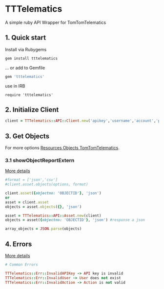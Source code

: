# TTTelematics
A simple ruby API Wrapper for TomTomTelematics

## 1. Quick start

Install via Rubygems

```ruby
gem install tttelematics
```

... or add to Gemfile

```ruby
gem 'tttelematics'
```
use in IRB

```
require 'tttelematics'
```

## 2. Initialize Client

```ruby
client = TTTelematics::API::Client.new('apikey','username','account','password')
```


## 3. Get Objects
For more options [Resources Objects TomTomTelematics](https://telematics.tomtom.com/static/help/webfleet-connect/en_gb/index.htm#Objects.htm).

### 3.1 showObjectReportExtern
[More details](https://telematics.tomtom.com/static/help/webfleet-connect/en_gb/index.htm#showObjectReportExtern.htm)

```ruby
#format = ['json','csv']
#client.asset.objects(options, format)

client.asset({objectno: 'OBJECTID'}, 'json')
or 
asset = client.asset
objects = asset.objects({}, 'json')

asset = TTTelematics::API::Asset.new(client)
objects = asset({objectno: 'OBJECTID'}, 'json') #response a json

array_objects = JSON.parse(objects)
```
## 4. Errors
[More details](https://telematics.tomtom.com/static/help/webfleet-connect/en_gb/index.htm#Responsecodes-wfc.htm)

```ruby
# Common Errors

TTTelematics::Err::InvalidAPIKey -> API key is invalid
TTTelematics::Err::InvalidUser -> User does not exist
TTTelematics::Err::InvalidAction -> Action is not valid


```
